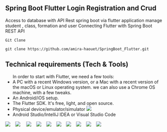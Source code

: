 ## Spring Boot Flutter Login Registration and Crud

Access to database with API Rest spring boot via flutter application
manage student , class, formation and user 
Connecting Flutter with Spring Boot REST API

`Git Clone`
```
git clone https://github.com/amira-haouet/SpringBoot_Flutter.git
```



## Technical requirements (Tech & Tools)
<div>
  <ul>
In order to start with Flutter, we need a few tools:
<li> A PC with a recent Windows version, or a Mac with a recent version of the macOS or
  Linux operating system. we can also use a Chrome OS machine, with a few tweaks.</li>
<li> An Android/iOS setup.</li>
<li> The Flutter SDK. It's free, light, and open source.</li>
<li> Physical device/emulator/simulator <img src="https://img.icons8.com/fluency/30/000000/android.png"/> </li> 
<li> Android Studio/IntelliJ IDEA or Visual Studio Code</li>
  </ul>
</div>



  <img src="https://img.icons8.com/color/48/4a90e2/spring-logo.png"/>&nbsp; &nbsp;
  <img src="https://img.icons8.com/color/48/000000/flutter.png"/> &nbsp; &nbsp;
  <img src="https://img.icons8.com/color/48/000000/dart.png"/>&nbsp; &nbsp;
  <img src="https://img.icons8.com/nolan/48/java-coffee-cup-logo.png"/>&nbsp; &nbsp;
  <img src="https://img.icons8.com/color/48/000000/java-coffee-bean-logo.png"/>&nbsp; &nbsp;
  <img src="https://img.icons8.com/color/48/000000/thymeleaf.png"/>&nbsp; &nbsp;
   <img src="https://img.icons8.com/fluency/48/000000/mysql-logo.png"/>&nbsp; &nbsp;
   <img src="https://img.icons8.com/color/48/000000/android-studio--v2.png"/>&nbsp; &nbsp;
  <img src="https://img.icons8.com/color/48/000000/visual-studio-code-2019.png"/>&nbsp; &nbsp;
  <img src="https://img.icons8.com/fluency/48/000000/android-os.png"/>
  

